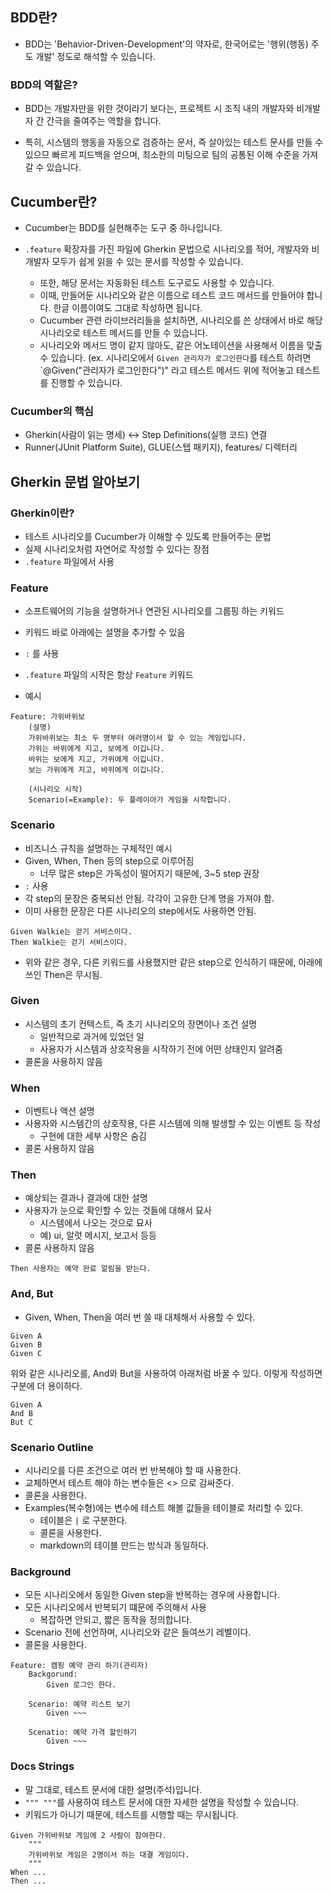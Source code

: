 ## BDD란?

- BDD는 'Behavior-Driven-Development'의 약자로, 한국어로는 '행위(행동) 주도 개발' 정도로 해석할 수 있습니다.

### BDD의 역할은?

- BDD는 개발자만을 위한 것이라기 보다는, 프로젝트 시 조직 내의 개발자와 비개발자 간 간극을 줄여주는 역할을 합니다.

- 특히, 시스템의 행동을 자동으로 검증하는 문서, 즉 살아있는 테스트 문사를 만들 수 있으므 빠르게 피드백을 얻으며, 최소한의 미팅으로 팀의 공통된 이해 수준을 가져갈 수 있습니다.

## Cucumber란?

- Cucumber는 BDD를 실현해주는 도구 중 하나입니다.

- `.feature` 확장자를 가진 파일에 Gherkin 문법으로 시나리오를 적어, 개발자와 비개발자 모두가 쉽게 읽을 수 있는 문서를 작성할 수 있습니다.
    - 또한, 해당 문서는 자동화된 테스트 도구로도 사용할 수 있습니다.
    - 이때, 만들어둔 시나리오와 같은 이름으로 테스트 코드 메서드를 만들어야 합니다. 한글 이름이여도 그대로 작성하면 됩니다.
    - Cucumber 관련 라이브러리들을 설치하면, 시나리오를 쓴 상태에서 바로 해당 시나리오로 테스트 메서드를 만들 수 있습니다.
    - 시나리오와 메서드 명이 같지 않아도, 같은 어노테이션을 사용해서 이름을 맞출 수 있습니다. (ex. 시나리오에서 `Given 관리자가 로그인한다`를 테스트 하려면 `@Given("관리자가 로그인한다")" 라고 테스트 메서드 위에 적어놓고 테스트를 진행할 수 있습니다.
 
### Cucumber의 핵심
- Gherkin(사람이 읽는 명세) <-> Step Definitions(실행 코드) 연결
- Runner(JUnit Platform Suite), GLUE(스텝 패키지), features/ 디렉터리

## Gherkin 문법 알아보기

### Gherkin이란?

- 테스트 시나리오를 Cucumber가 이해할 수 있도록 만들어주는 문법
- 실제 시나리오처럼 자연어로 작성할 수 있다는 장점
- `.feature` 파일에서 사용

### Feature

- 소프트웨어의 기능을 설명하거나 연관된 시나리오를 그룹핑 하는 키워드
- 키워드 바로 아래에는 설명을 추가할 수 있음
- `:` 를 사용
- `.feature` 파일의 시작은 항상 `Feature` 키워드

- 예시

```
Feature: 가위바위보
    (설명)
    가위바위보는 최소 두 명부터 여러명이서 할 수 있는 게임입니다.
    가위는 바위에게 지고, 보에게 이깁니다.
    바위는 보에게 지고, 가위에게 이깁니다.
    보는 가위에게 지고, 바위에게 이깁니다.

    (시나리오 시작)
    Scenario(=Example): 두 플레이아가 게임을 시작합니다.
```

### Scenario

- 비즈니스 규칙을 설명하는 구체적인 예시
- Given, When, Then 등의 step으로 이루어짐
    - 너무 많은 step은 가독성이 떨어지기 때문에, 3~5 step 권장
- `:` 사용
- 각 step의 문장은 중복되선 안됨. 각각이 고유한 단계 명을 가져야 함.
- 이미 사용한 문장은 다른 시나리오의 step에서도 사용하면 안됨.

```
Given Walkie는 걷기 서비스이다.
Then Walkie는 걷기 서비스이다.
```
- 위와 같은 경우, 다른 키워드를 사용했지만 같은 step으로 인식하기 때문에, 아래에 쓰인 Then은 무시됨.


### Given

- 시스템의 초기 컨텍스트, 즉 초기 시나리오의 장면이나 조건 설명
    - 일반적으로 과거에 있었던 일
    - 사용자가 시스템과 상호작용을 시작하기 전에 어떤 상태인지 알려줌 
- 콜론을 사용하지 않음

### When

- 이벤트나 액션 설명
- 사용자와 시스템간의 상호작용, 다른 시스템에 의해 발생할 수 있는 이벤트 등 작성
    - 구현에 대한 세부 사항은 숨김
- 콜론 사용하지 않음

### Then

- 예상되는 결과나 결과에 대한 설명
- 사용자가 눈으로 확인할 수 있는 것들에 대해서 묘사
    - 시스템에서 나오는 것으로 묘사
    - 예) ui, 알럿 메시지, 보고서 등등
- 콜론 사용하지 않음

```
Then 사용자는 예약 완료 알림을 받는다.
```

### And, But

- Given, When, Then을 여러 번 쓸 때 대체해서 사용할 수 있다.

```
Given A
Given B
Given C
```

위와 같은 시나리오를, And와 But을 사용하여 아래처럼 바꿀 수 있다.
이렇게 작성하면 구분에 더 용이하다.

```
Given A
And B
But C
```


### Scenario Outline

- 시나리오를 다른 조건으로 여러 번 반복해야 할 때 사용한다.
- 교체하면서 테스트 해야 하는 변수들은 <> 으로 감싸준다.
- 콜론을 사용한다.
- Examples(복수형)에는 변수에 테스트 해볼 값들을 테이블로 처리할 수 있다.
    - 테이블은 `|` 로 구분한다.
    - 콜론을 사용한다.
    - markdown의 테이블 만드는 방식과 동일하다.


### Background

- 모든 시나리오에서 동일한 Given step을 반복하는 경우에 사용합니다.
- 모든 시나리오에서 반복되기 떄문에 주의해서 사용
    - 복잡하면 안되고, 짧은 동작을 정의합니다.
- Scenario 전에 선언하며, 시나리오와 같은 들여쓰기 레벨이다.
- 콜론을 사용한다.

```
Feature: 캠핑 예약 관리 하기(관리자)
    Backgorund:
        Given 로그인 한다.

    Scenario: 예약 리스트 보기
        Given ~~~

    Scenatio: 예약 가격 할인하기
        Given ~~~
```


### Docs Strings

- 말 그대로, 테스트 문서에 대한 설명(주석)입니다.
- `""" """`를 사용하여 테스트 문서에 대한 자세한 설명을 작성할 수 있습니다.
- 키워드가 아니기 때문에, 테스트를 시행할 때는 무시됩니다.

```
Given 가위바위보 게임에 2 사람이 참여한다.
    """
    가위바위보 게임은 2명이서 하는 대결 게임이다.
    """
When ...
Then ...
```

